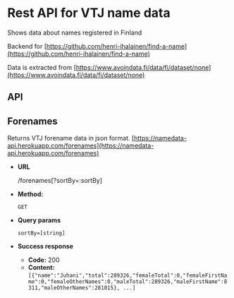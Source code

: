 # Rest API for VTJ name data
Shows data about names registered in Finland

Backend for [https://github.com/henri-ihalainen/find-a-name](https://github.com/henri-ihalainen/find-a-name)

Data is extracted from [https://www.avoindata.fi/data/fi/dataset/none](https://www.avoindata.fi/data/fi/dataset/none)

## API

**Forenames**
---
Returns VTJ forename data in json format.
[https://namedata-api.herokuapp.com/forenames](https://namedata-api.herokuapp.com/forenames)

* **URL**

    /forenames[?sortBy=:sortBy]
    
* **Method:**

    `GET`
    
* **Query params**

    `sortBy=[string]`
    
* **Success response**

  * **Code:** 200 </br>
  * **Content:** `[{"name":"Juhani","total":289326,"femaleTotal":0,"femaleFirstName":0,"femaleOtherNames":0,"maleTotal":289326,"maleFirstName":8311,"maleOtherNames":281015}, ...]`

